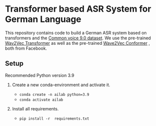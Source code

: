 # Transformer based ASR System for German Language 

This repository contains code to build a German ASR system based on transformers and the [Common voice 9.0 dataset](https://commonvoice.mozilla.org/en/datasets). We use the pre-trained [Wav2Vec Transformer](https://huggingface.co/docs/transformers/model_doc/wav2vec2) as well as the pre-trained [Wave2Vec Conformer](https://huggingface.co/docs/transformers/model_doc/wav2vec2-conformer) , both from Facebook.


## Setup
Recommended Python version 3.9 

1. Create a new conda-environment and activate it.
   * ``conda create -n ailab python=3.9``
   * ``conda activate ailab``
   

2. Install all requirements.
   * ``pip install -r  requirements.txt``